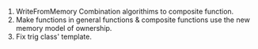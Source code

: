 1. WriteFromMemory Combination algorithims to composite function.
2. Make functions in general functions & composite functions use the new memory model of ownership.
3. Fix trig class' template.